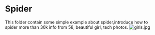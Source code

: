 # Spider
This folder contain some simple example about spider,introduce how to spider more than 30k info from 58, beautiful girl, tech photos.
![girls.jpg](http://chuantu.biz/t5/86/1494805359x1822613229.jpg)
